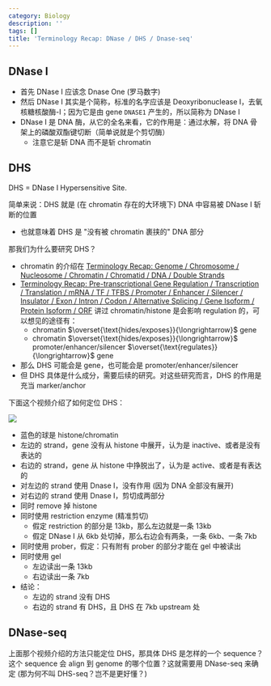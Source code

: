 ```yaml
---
category: Biology
description: ''
tags: []
title: 'Terminology Recap: DNase / DHS / Dnase-seq'
---
```


## DNase I

- 首先 DNase I 应该念 Dnase One (罗马数字)
- 然后 DNase I 其实是个简称，标准的名字应该是 Deoxyribonuclease I，去氧核糖核酸酶-I；因为它是由 gene `DNASE1` 产生的，所以简称为 DNase I
- DNase I 是 DNA 酶，从它的全名来看，它的作用是：通过水解，将 DNA 骨架上的磷酸双酯键切断（简单说就是个剪切酶）
    - 注意它是斩 DNA 而不是斩 chromatin

## DHS

DHS = DNase I Hypersensitive Site. 

简单来说：DHS 就是 (在 chromatin 存在的大环境下) DNA 中容易被 DNase I 斩断的位置

- 也就意味着 DHS 是 "没有被 chromatin 裹挟的" DNA 部分

那我们为什么要研究 DHS？

- chromatin 的介绍在 [Terminology Recap: Genome / Chromosome / Nucleosome / Chromatin / Chromatid / DNA / Double Strands](/biology/2018/11/05/terminology-recap-genome-dna-chromosome-chromatin-chromatid-double-strands)
- [Terminology Recap: Pre-transcriptional Gene Regulation / Transcription / Translation / mRNA / TF / TFBS / Promoter / Enhancer / Silencer / Insulator / Exon / Intron / Codon / Alternative Splicing / Gene Isoform / Protein Isoform / ORF](/biology/2018/11/06/terminology-recap-pre-transcriptional-gene-regulation-transcription-translation) 讲过 chromatin/histone 是会影响 regulation 的，可以想见的途径有：
    - chromatin $\overset{\text{hides/exposes}}{\longrightarrow}$ gene 
    - chromatin $\overset{\text{hides/exposes}}{\longrightarrow}$ promoter/enhancer/silencer $\overset{\text{regulates}}{\longrightarrow}$ gene
- 那么 DHS 可能会是 gene，也可能会是 promoter/enhancer/silencer
- 但 DHS 具体是什么成分，需要后续的研究。对这些研究而言，DHS 的作用是充当 marker/anchor

下面这个视频介绍了如何定位 DHS：

[![](https://farm2.staticflickr.com/1978/45558420181_11997d493c_z_d.jpg)](https://www.youtube.com/watch?v=es-SMWgX84w)

- 蓝色的球是 histone/chromatin
- 左边的 strand，gene 没有从 histone 中展开，认为是 inactive、或者是没有表达的
- 右边的 strand，gene 从 histone 中挣脱出了，认为是 active、或者是有表达的
- 对左边的 strand 使用 Dnase I，没有作用 (因为 DNA 全部没有展开)
- 对右边的 strand 使用 Dnase I，剪切成两部分
- 同时 remove 掉 histone
- 同时使用 restriction enzyme (精准剪切)
    - 假定 restriction 的部分是 13kb，那么左边就是一条 13kb
    - 假定 DNase I 从 6kb 处切掉，那么右边会有两条，一条 6kb、一条 7kb
- 同时使用 prober，假定：只有附有 prober 的部分才能在 gel 中被读出
- 同时使用 gel
    - 左边读出一条 13kb
    - 右边读出一条 7kb
- 结论：
    - 左边的 strand 没有 DHS
    - 右边的 strand 有 DHS，且 DHS 在 7kb upstream 处 

## DNase-seq

上面那个视频介绍的方法只能定位 DHS，那具体 DHS 是怎样的一个 sequence？这个 sequence 会 align 到 genome 的哪个位置？这就需要用 DNase-seq 来确定 (那为何不叫 DHS-seq？岂不是更好懂？)